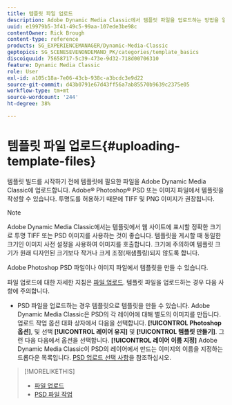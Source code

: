 ```yaml
---
title: 템플릿 파일 업로드
description: Adobe Dynamic Media Classic에서 템플릿 파일을 업로드하는 방법을 알아봅니다.
uuid: e19979b5-3f41-49c5-99aa-107ede3be98c
contentOwner: Rick Brough
content-type: reference
products: SG_EXPERIENCEMANAGER/Dynamic-Media-Classic
geptopics: SG_SCENESEVENONDEMAND_PK/categories/template_basics
discoiquuid: 75658717-5c39-473e-9d32-718d00706310
feature: Dynamic Media Classic
role: User
exl-id: a105c18a-7e06-43cb-938c-a3bcdc3e9d22
source-git-commit: d43b0791e67d43ff56a7ab85570b9639c2375e05
workflow-type: tm+mt
source-wordcount: '244'
ht-degree: 38%

---
```


# 템플릿 파일 업로드{#uploading-template-files}

템플릿 빌드를 시작하기 전에 템플릿에 필요한 파일을 Adobe Dynamic Media Classic에 업로드합니다. Adobe® Photoshop® PSD 또는 이미지 파일에서 템플릿을 작성할 수 있습니다. 투명도를 허용하기 때문에 TIFF 및 PNG 이미지가 권장됩니다.

>[!NOTE]
>
>Adobe Dynamic Media Classic에서는 템플릿에서 웹 사이트에 표시할 정확한 크기로 투명 TIFF 또는 PSD 이미지를 사용하는 것이 좋습니다. 템플릿을 게시할 때 동일한 크기인 이미지 사전 설정을 사용하여 이미지를 호출합니다. 크기에 주의하여 템플릿 크기가 원래 디자인된 크기보다 작거나 크게 조정(재샘플링)되지 않도록 합니다.

Adobe Photoshop PSD 파일이나 이미지 파일에서 템플릿을 만들 수 있습니다.

파일 업로드에 대한 자세한 지침은 [파일 업로드](uploading-files.md#uploading_files). 템플릿 파일을 업로드하는 경우 다음 사항에 주의합니다.

* PSD 파일을 업로드하는 경우 템플릿으로 템플릿을 만들 수 있습니다. Adobe Dynamic Media Classic은 PSD의 각 레이어에 대해 별도의 이미지를 만듭니다. 업로드 작업 옵션 대화 상자에서 다음을 선택합니다. **[!UICONTROL Photoshop 옵션]**, 및 선택 **[!UICONTROL 레이어 유지]** 및 **[!UICONTROL 템플릿 만들기]**. 그런 다음 다음에서 옵션을 선택합니다. **[!UICONTROL 레이어 이름 지정]** Adobe Dynamic Media Classic이 PSD의 레이어에서 만드는 이미지의 이름을 지정하는 드롭다운 목록입니다.
[PSD 업로드 선택 사항](psd-files.md#psd_upload_options)을 참조하십시오.

<!-- THERE IS NO LONGER AN IMAGE EDITING OPTIONS MENU * If you are uploading images, you can create a mask from its clipping path. This option applies to images created with image-editing applications in which a clipping path was created. In the Upload Job Options dialog box, select Image Editing Options and select the Create Mask From Clipping Path option. 
See [Image editing options at upload](image-editing-options-upload.md#image-editing-options-at-upload). -->

>[!MORELIKETHIS]
>
>* [파일 업로드](uploading-files.md#uploading_your_files)
>* [PSD 파일 작업](psd-files.md#working_with_psd_files)

